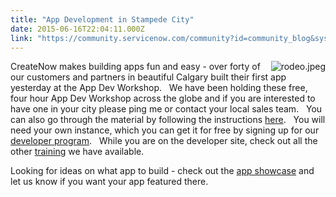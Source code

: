 ```yaml
---
title: "App Development in Stampede City"
date: 2015-06-16T22:04:11.000Z
link: "https://community.servicenow.com/community?id=community_blog&sys_id=c2ec6e65dbd0dbc01dcaf3231f961939"
---
```

<p><img   alt="rodeo.jpeg" class="image-0 jive-image" src="ed2e73f1db585704ed6af3231f96192e.iix" style="height: auto; float: right;"/>CreateNow makes building apps fun and easy - over forty of our customers and partners in beautiful Calgary built their first app yesterday at the App Dev Workshop.   We have been holding these free, four hour App Dev Workshop across the globe and if you are interested to have one in your city please ping me or contact your local sales team.   You can also go through the material by following the instructions <a title="" _jive_internal="true" href="/community?id=community_article&sys_id=dd7c62e1dbd0dbc01dcaf3231f961900">here</a>.   You will need your own instance, which you can get it for free by signing up for our <a title="eveloper.servicenow.com/app.do" href="https://developer.servicenow.com/app.do">developer program</a>.   While you are on the developer site, check out all the other <a title="eveloper.servicenow.com/app.do#!/training/landing" href="https://developer.servicenow.com/app.do#!/training/landing">training</a> we have available.</p><p></p><p>Looking for ideas on what app to build - check out the <a title="ppcentral1.service-now.com/app_showcase.do" href="https://appcentral1.service-now.com/app_showcase.do">app showcase</a> and let us know if you want your app featured there.</p>